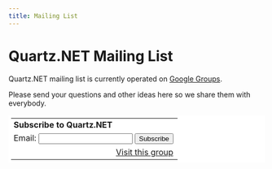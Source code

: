 ```yaml
---
title: Mailing List
---
```


# Quartz.NET Mailing List
				
Quartz.NET mailing list is currently operated on <a href="http://groups.google.com/group/quartznet">Google Groups</a>.

Please send your questions and other ideas here so we share them with everybody.
			

<div align="center">
	<form action="http://groups.google.com/group/quartznet/boxsubscribe">
		<table border="0" style="background-color: #fff; padding: 5px;" cellspacing="0">
			<tr>
				<td style="padding-left: 5px">
					<b>Subscribe to Quartz.NET</b>
				</td>
			</tr>
				<input type="hidden" name="hl" value="en" />
				<tr>
					<td style="padding-left: 5px;">
						Email: <input type="text" name="email" />
						<input type="submit" name="sub" value="Subscribe" />
					</td>
				</tr>
			<tr>
				<td align="right">
					<a href="http://groups.google.com/group/quartznet?hl=en">Visit this group</a>
				</td>
			</tr>
		</table>
	</form>
</div>
